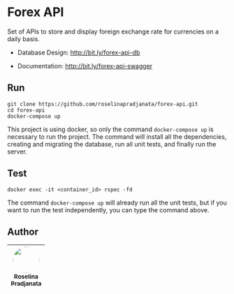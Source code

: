 # Forex API

Set of APIs to store and display foreign exchange rate for currencies on a daily basis.

- Database Design: http://bit.ly/forex-api-db

- Documentation: http://bit.ly/forex-api-swagger

## Run
```shell
git clone https://github.com/roselinapradjanata/forex-api.git
cd forex-api
docker-compose up
```

This project is using docker, so only the command `docker-compose up` is necessary to run the project. The command will install all the dependencies, creating and migrating the database, run all unit tests, and finally run the server.

## Test
```shell
docker exec -it <container_id> rspec -fd
```

The command `docker-compose up` will already run all the unit tests, but if you want to run the test independently, you can type the command above.

## Author
| [<img src="https://avatars3.githubusercontent.com/u/23205832?s=400&v=4" width=60px style="border-radius: 50%;"><br /><sub>Roselina<br />Pradjanata</sub>](https://github.com/roselinapradjanata)
| :---: |
